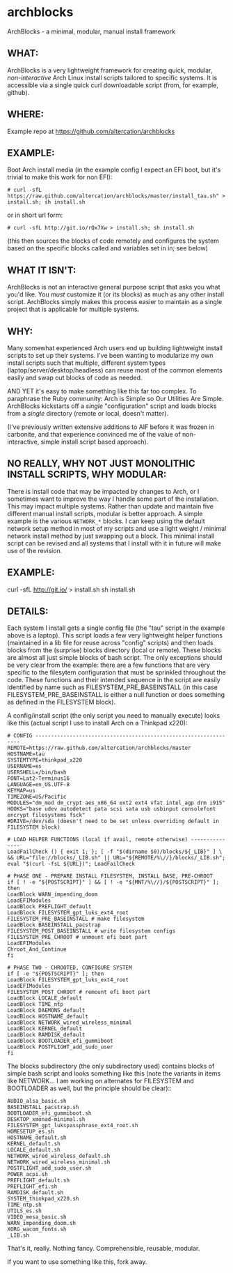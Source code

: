 archblocks
==========

ArchBlocks - a minimal, modular, manual install framework

## WHAT:

ArchBlocks is a very lightweight framework for creating quick, modular, *non-interactive* Arch Linux install scripts tailored to specific systems. It is accessible via a single quick curl downloadable script (from, for example, github).

## WHERE:

Example repo at https://github.com/altercation/archblocks

## EXAMPLE:

Boot Arch install media (in the example config I expect an EFI boot, but it's trivial to make this work for non EFI):

    # curl -sfL https://raw.github.com/altercation/archblocks/master/install_tau.sh" > install.sh; sh install.sh

or in short url form:

    # curl -sfL http://git.io/rQx7Xw > install.sh; sh install.sh

(this then sources the blocks of code remotely and configures the system based on the specific blocks called and variables set in in; see below)

## WHAT IT ISN'T:

ArchBlocks is not an interactive general purpose script that asks you what you'd like. You *must* customize it (or its blocks) as much as any other install script. ArchBlocks simply makes this process easier to maintain as a single project that is applicable for multiple systems.

## WHY:

Many somewhat experienced Arch users end up building lightweight install scripts to set up their systems. I've been wanting to modularize my own install scripts such that multiple, different system types (laptop/server/desktop/headless) can reuse most of the common elements easily and swap out blocks of code as needed.

AND YET it's easy to make something like this far too complex. To paraphrase the Ruby community: Arch is Simple so Our Utilities Are Simple. ArchBlocks kickstarts off a *single* "configuration" script and loads blocks from a *single* directory (remote or local, doesn't matter).

(I've previously written extensive additions to AIF before it was frozen in carbonite, and that experience convinced me of the value of non-interactive, simple install script based approach).

## NO REALLY, WHY NOT JUST MONOLITHIC INSTALL SCRIPTS, WHY MODULAR:

There is install code that may be impacted by changes to Arch, or I sometimes want to improve the way I handle some part of the installation. This may impact multiple systems. Rather than update and maintain five different manual install scripts, modular is better approach. A simple example is the various `NETWORK_*` blocks. I can keep using the default network setup method in most of my scripts and use a light weight / minimal network install method by just swapping out a block. This minimal install script can be revised and all systems that I install with it in future will make use of the revision.

## EXAMPLE:

curl -sfL http://git.io/ > install.sh
sh install.sh

## DETAILS:

Each system I install gets a single config file (the "tau" script in the example above is a laptop). This script loads a few very lightweight helper functions (maintained in a lib file for reuse across "config" scripts) and then loads blocks from the (surprise) blocks directory (local or remote). These blocks are almost all just simple blocks of bash script. The only exceptions should be very clear from the example: there are a few functions that are very specific to the filesytem configuration that must be sprinkled throughout the code. These functions and their intended sequence in the script are easily identified by name such as FILESYSTEM_PRE_BASEINSTALL (in this case FILESYSTEM_PRE_BASEINSTALL is either a null function or does something as defined in the FILESYSTEM block).

A config/install script (the only script you need to manually execute) looks like this (actual script I use to install Arch on a Thinkpad x220):

    # CONFIG -----------------------------------------------------------------
    REMOTE=https://raw.github.com/altercation/archblocks/master
    HOSTNAME=tau
    SYSTEMTYPE=thinkpad_x220
    USERNAME=es
    USERSHELL=/bin/bash
    FONT=Lat2-Terminus16
    LANGUAGE=en_US.UTF-8
    KEYMAP=us
    TIMEZONE=US/Pacific
    MODULES="dm_mod dm_crypt aes_x86_64 ext2 ext4 vfat intel_agp drm i915"
    HOOKS="base udev autodetect pata scsi sata usb usbinput consolefont encrypt filesystems fsck"
    #DRIVE=/dev/sda (doesn't need to be set unless overriding default in FILESYSTEM block)
    
    # LOAD HELPER FUNCTIONS (local if avail, remote otherwise) ---------------
    LoadFailCheck () { exit 1; }; [ -f "$(dirname $0)/blocks/${_LIB}" ] \
    && URL="file://blocks/_LIB.sh" || URL="${REMOTE/%\//}/blocks/_LIB.sh";
    eval "$(curl -fsL ${URL})"; LoadFailCheck
    
    # PHASE ONE - PREPARE INSTALL FILESYSTEM, INSTALL BASE, PRE-CHROOT
    if [ ! -e "${POSTSCRIPT}" ] && [ ! -e "${MNT/%\//}/${POSTSCRIPT}" ]; then
    LoadBlock WARN_impending_doom
    LoadEFIModules
    LoadBlock PREFLIGHT_default
    LoadBlock FILESYSTEM_gpt_luks_ext4_root
    FILESYSTEM_PRE_BASEINSTALL # make filesystem
    LoadBlock BASEINSTALL_pacstrap
    FILESYSTEM_POST_BASEINSTALL # write filesystem configs
    FILESYSTEM_PRE_CHROOT # unmount efi boot part
    LoadEFIModules
    Chroot_And_Continue
    fi
    
    # PHASE TWO - CHROOTED, CONFIGURE SYSTEM
    if [ -e "${POSTSCRIPT}" ]; then
    LoadBlock FILESYSTEM_gpt_luks_ext4_root
    LoadEFIModules
    FILESYSTEM_POST_CHROOT # remount efi boot part
    LoadBlock LOCALE_default
    LoadBlock TIME_ntp
    LoadBlock DAEMONS_default
    LoadBlock HOSTNAME_default
    LoadBlock NETWORK_wired_wireless_minimal
    LoadBlock KERNEL_default
    LoadBlock RAMDISK_default
    LoadBlock BOOTLOADER_efi_gummiboot
    LoadBlock POSTFLIGHT_add_sudo_user 
    fi

The blocks subdirectory (the only subdirectory used) contains blocks of simple bash script and looks something like this (note the variants in items like NETWORK... I am working on alternates for FILESYSTEM and BOOTLOADER as well, but the principle should be clear)::

    AUDIO_alsa_basic.sh
    BASEINSTALL_pacstrap.sh
    BOOTLOADER_efi_gummiboot.sh
    DESKTOP_xmonad-minimal.sh
    FILESYSTEM_gpt_lukspassphrase_ext4_root.sh
    HOMESETUP_es.sh
    HOSTNAME_default.sh
    KERNEL_default.sh
    LOCALE_default.sh
    NETWORK_wired_wireless_default.sh
    NETWORK_wired_wireless_minimal.sh
    POSTFLIGHT_add_sudo_user.sh
    POWER_acpi.sh
    PREFLIGHT_default.sh
    PREFLIGHT_efi.sh
    RAMDISK_default.sh
    SYSTEM_thinkpad_x220.sh
    TIME_ntp.sh
    UTILS_es.sh
    VIDEO_mesa_basic.sh
    WARN_impending_doom.sh
    XORG_wacom_fonts.sh
    _LIB.sh
    
That's it, really. Nothing fancy. Comprehensible, reusable, modular.

If you want to use something like this, fork away.


